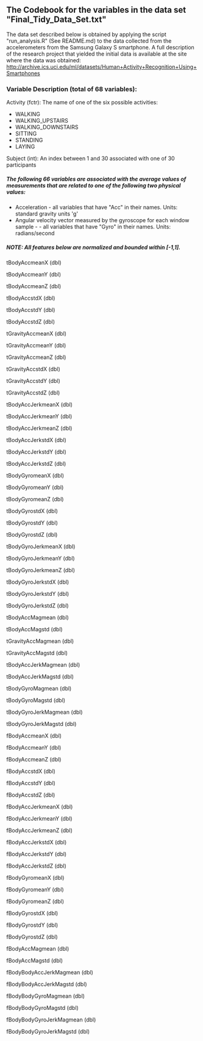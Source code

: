 ## The Codebook for the variables in the data set "Final_Tidy_Data_Set.txt"

The data set described below is obtained by applying the script "run_analysis.R" (See README.md) to the data collected from the accelerometers from the Samsung Galaxy S smartphone. A full description of the research project that yielded the initial data is available at the site where the data was obtained:
http://archive.ics.uci.edu/ml/datasets/Human+Activity+Recognition+Using+Smartphones

### Variable Description (total of 68 variables):

Activity        (fctr):  The name of one of the six possible activities:

* WALKING
* WALKING_UPSTAIRS
* WALKING_DOWNSTAIRS
* SITTING
* STANDING
* LAYING

Subject         (int):  An index between 1 and 30 associated with one of 30 participants

##### The following 66 variables are associated with the average values of measurements that are related to one of the following two physical values:
* Acceleration - all variables that have "Acc" in their names. Units: standard gravity units 'g'
* Angular velocity vector measured by the gyroscope for each window sample -  - all variables that have "Gyro" in their names. Units: radians/second
##### NOTE: All features below are normalized and bounded within [-1,1].

tBodyAccmeanX   (dbl) 

tBodyAccmeanY   (dbl) 

tBodyAccmeanZ   (dbl) 

tBodyAccstdX    (dbl) 

tBodyAccstdY    (dbl) 

tBodyAccstdZ    (dbl)

tGravityAccmeanX  (dbl) 

tGravityAccmeanY  (dbl)

tGravityAccmeanZ  (dbl) 

tGravityAccstdX  (dbl)  

tGravityAccstdY  (dbl)  

tGravityAccstdZ  (dbl)  

tBodyAccJerkmeanX  (dbl) 

tBodyAccJerkmeanY  (dbl) 

tBodyAccJerkmeanZ  (dbl)   

tBodyAccJerkstdX  (dbl)   

tBodyAccJerkstdY  (dbl)  

tBodyAccJerkstdZ  (dbl)  

tBodyGyromeanX  (dbl)   

tBodyGyromeanY  (dbl)   

tBodyGyromeanZ  (dbl) 

tBodyGyrostdX  (dbl)  

tBodyGyrostdY  (dbl)    

tBodyGyrostdZ  (dbl)     

tBodyGyroJerkmeanX  (dbl)  

tBodyGyroJerkmeanY  (dbl)  

tBodyGyroJerkmeanZ  (dbl)  

tBodyGyroJerkstdX  (dbl)  

tBodyGyroJerkstdY  (dbl)    

tBodyGyroJerkstdZ  (dbl)    

tBodyAccMagmean      (dbl)   

tBodyAccMagstd        (dbl)     

tGravityAccMagmean     (dbl)    

tGravityAccMagstd      (dbl)    

tBodyAccJerkMagmean       (dbl)  

tBodyAccJerkMagstd      (dbl)    

tBodyGyroMagmean        (dbl)   

tBodyGyroMagstd        (dbl)     

tBodyGyroJerkMagmean     (dbl)   

tBodyGyroJerkMagstd     (dbl)   

fBodyAccmeanX  (dbl)        

fBodyAccmeanY  (dbl)            

fBodyAccmeanZ  (dbl)           

fBodyAccstdX  (dbl)             

fBodyAccstdY  (dbl)             

fBodyAccstdZ  (dbl)            

fBodyAccJerkmeanX  (dbl)        

fBodyAccJerkmeanY  (dbl)        

fBodyAccJerkmeanZ  (dbl)       

fBodyAccJerkstdX  (dbl)         

fBodyAccJerkstdY  (dbl)         

fBodyAccJerkstdZ  (dbl)        

fBodyGyromeanX  (dbl)           

fBodyGyromeanY  (dbl)           

fBodyGyromeanZ  (dbl)          

fBodyGyrostdX  (dbl)            

fBodyGyrostdY  (dbl)            

fBodyGyrostdZ  (dbl)           

fBodyAccMagmean        (dbl)     

fBodyAccMagstd     (dbl)         

fBodyBodyAccJerkMagmean   (dbl) 

fBodyBodyAccJerkMagstd     (dbl) 

fBodyBodyGyroMagmean      (dbl)  

fBodyBodyGyroMagstd       (dbl) 

fBodyBodyGyroJerkMagmean   (dbl) 

fBodyBodyGyroJerkMagstd   (dbl) 